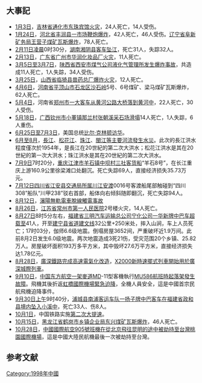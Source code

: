 ## 大事記

  - [1月3日](../Page/1月3日.md "wikilink")，[吉林省](../Page/吉林省.md "wikilink")[通化市东珠宾馆火灾](../Page/通化市.md "wikilink")，24人死亡，14人受伤。
  - [1月24日](../Page/1月24日.md "wikilink")，[河北省](../Page/河北省.md "wikilink")[丰润县一市场](https://zh.wikipedia.org/wiki/丰润县 "wikilink")[鞭炮爆炸](https://zh.wikipedia.org/wiki/鞭炮 "wikilink")，42人死亡，46人受伤。[辽宁省](../Page/辽宁省.md "wikilink")[阜新矿务局王营子煤矿瓦斯爆炸](https://zh.wikipedia.org/wiki/阜新 "wikilink")，78人死亡。
  - [2月11日凌晨](../Page/2月11日.md "wikilink")0时30分，[湖南](https://zh.wikipedia.org/wiki/湖南 "wikilink")[湘阴县客车坠江](../Page/湘阴县.md "wikilink")，死亡31人，失踪32人。
  - [2月13日](../Page/2月13日.md "wikilink")，[广东省](../Page/广东省.md "wikilink")[广州市华润化妆品厂火灾](../Page/广州市.md "wikilink")，11人死亡。
  - [3月5日至](../Page/3月5日.md "wikilink")[3月7日](../Page/3月7日.md "wikilink")，[陕西省](../Page/陕西省.md "wikilink")[西安市煤气公司液化气管理所发生](../Page/西安市.md "wikilink")[爆炸事故](../Page/西安煤气公司液化气管理所爆炸事故.md "wikilink")，共造成11人死亡，1人失踪，34人受伤。
  - [3月25日](../Page/3月25日.md "wikilink")，[山西省](../Page/山西省.md "wikilink")[临猗县兽药总厂爆炸火灾](../Page/临猗县.md "wikilink")，12人死亡。
  - [4月6日](../Page/4月6日.md "wikilink")，[河南省](../Page/河南省.md "wikilink")[平顶山市](../Page/平顶山市.md "wikilink")[石龙区沙石岭](https://zh.wikipedia.org/wiki/石龙区 "wikilink")5号、6号煤矿、梁马煤矿瓦斯爆炸，62人死亡。
  - [5月4日](../Page/5月4日.md "wikilink")，河南省[郑州市一大客车从黄河公路大桥落到黄河中](../Page/郑州市.md "wikilink")，22人死亡，30人受伤。
  - [5月18日](../Page/5月18日.md "wikilink")，[广西](https://zh.wikipedia.org/wiki/广西 "wikilink")[钦州市小董镇那兰村张朝溪采石场滑塌](../Page/钦州市.md "wikilink")14人死亡，1人失踪，6人重伤。
  - [6月25日至](../Page/6月25日.md "wikilink")[7月3日](../Page/7月3日.md "wikilink")，美国总统[比尔·克林顿访华](../Page/比尔·克林顿.md "wikilink")。
  - [6月至](https://zh.wikipedia.org/wiki/6月 "wikilink")[8月](../Page/8月.md "wikilink")，[長江](https://zh.wikipedia.org/wiki/長江 "wikilink")、[松花江](../Page/松花江.md "wikilink")、[珠江](../Page/珠江.md "wikilink")、[閩江等主要河流發生](https://zh.wikipedia.org/wiki/閩江 "wikilink")[水災](../Page/1998年中国水灾.md "wikilink")。此次的長江洪水程度僅次於1954年，是長江在20世紀的第二次大洪水；松花江洪水是其在20世紀的第一次大洪水；珠江洪水是其在20世紀的第二次大洪水。
  - [7月9日](https://zh.wikipedia.org/wiki/7月9日 "wikilink")7时20分，[重庆](https://zh.wikipedia.org/wiki/重庆 "wikilink")[江津市羊石镇中坝村三社客货船](../Page/江津市.md "wikilink")“羊石8号”，在长江重庆上游160.9公里徐梁滩口处翻沉。死亡失踪69人，直接经济损失35.73万元。
  - [7月12日](https://zh.wikipedia.org/wiki/7月12日 "wikilink")[四川省](../Page/四川省.md "wikilink")[江安县交通局所属川江安渡](../Page/江安县.md "wikilink")0016号客渡船尾部触碰到“四川308”船队“川甲238”驳右首部，船体向右倾斜随即翻沉，死亡失踪94人。
  - [8月12日](https://zh.wikipedia.org/wiki/8月12日 "wikilink")，[瀋陽無軌電車脫線觸電事故](../Page/瀋陽無軌電車脫線觸電事故.md "wikilink")
  - [8月26日](../Page/8月26日.md "wikilink")，[江苏省](../Page/江苏省.md "wikilink")[常州市第一人民医院](../Page/常州市.md "wikilink")2号楼火灾，14人死亡。
  - [8月27日](../Page/8月27日.md "wikilink")8时5分左右，[福建省](../Page/福建省.md "wikilink")[三明汽车运输总公司宁化公司一华新牌中巴车超载至](https://zh.wikipedia.org/wiki/三明 "wikilink")41人，开至[建宁县省道建文线](../Page/建宁县.md "wikilink")32公里+250米处，摔入山涧，车上人员死亡；17时03分，伽师6.6级地震。倒塌房屋3652间，严重破坏近1.9万间。此前8月2日发生6.0级地震。两次地震造成3死21伤，受灾范围20个乡镇、25.82万人。房屋破坏面积193万多平方米，其中毁坏27.6万平方米，直接经济损失达1.78亿元。
  - [8月28日](../Page/8月28日.md "wikilink")，[廣深鐵路完成高速電氣化改造](../Page/廣深鐵路.md "wikilink")，[X2000新時速擺式列車開始用於](../Page/SJ2000列車.md "wikilink")[廣深城際列車](https://zh.wikipedia.org/wiki/廣深動車組列車 "wikilink")。
  - [9月10日](../Page/9月10日.md "wikilink")，[中国东方航空一架麥道MD](../Page/中国东方航空.md "wikilink")-11型客機執行[MU586航班時起落架發生故障](../Page/中國東方航空586號班機事故.md "wikilink")。飛機其後折返[虹橋國際機場緊急迫降](https://zh.wikipedia.org/wiki/虹橋國際機場 "wikilink")，全機人員安全，這是中國首宗民航飛機迫降事件。
  - [9月30日上午](../Page/9月30日.md "wikilink")9时40分，[浦城县南浦客运车队一扬子牌中巴客车在](../Page/浦城县.md "wikilink")[福建省](../Page/福建省.md "wikilink")[政和县境内坠入小溪中](../Page/政和县.md "wikilink")，死亡33人、伤8人。
  - [10月1日](../Page/10月1日.md "wikilink")，中国铁路实施[第二次大提速](https://zh.wikipedia.org/wiki/中国铁路第二次大提速 "wikilink")。
  - [10月15日](../Page/10月15日.md "wikilink")，[黑龙江省](../Page/黑龙江省.md "wikilink")[鹤岗市乡镇企业局东兴煤矿瓦斯爆炸](../Page/鹤岗市.md "wikilink")，46人死亡。
  - [10月28日](../Page/10月28日.md "wikilink")，[中國國際航空905號班機在從北京飛往昆明的途中被劫持至](../Page/中國國際航空905號班機劫機事件.md "wikilink")[台灣桃園國際機場](https://zh.wikipedia.org/wiki/台灣桃園國際機場 "wikilink")，這是中國大陸民航機最後一次被劫持至台灣。

## 参考文献

<div class="references-small">

<references />

</div>

[Category:1998年中國](https://zh.wikipedia.org/wiki/Category:1998年中國 "wikilink")